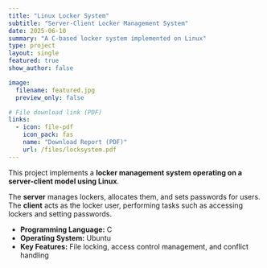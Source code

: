 ```yaml
---
title: "Linux Locker System"
subtitle: "Server-Client Locker Management System"
date: 2025-06-10
summary: "A C-based locker system implemented on Linux"
type: project
layout: single
featured: true
show_author: false

image:
  filename: featured.jpg
  preview_only: false

# File download link (PDF)
links:
  - icon: file-pdf
    icon_pack: fas
    name: "Download Report (PDF)"
    url: /files/locksystem.pdf
---
```

This project implements a **locker management system operating on a server-client model using Linux**.  

The **server** manages lockers, allocates them, and sets passwords for users.  
The **client** acts as the locker user, performing tasks such as accessing lockers and setting passwords.

- **Programming Language:** C  
- **Operating System:** Ubuntu  
- **Key Features:** File locking, access control management, and conflict handling  
